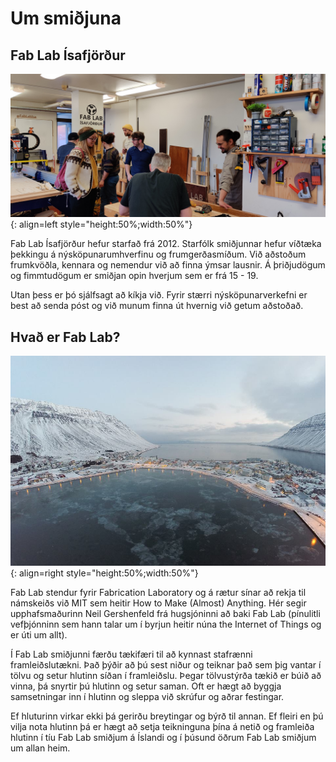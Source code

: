 # Um smiðjuna

## **Fab Lab Ísafjörður**

![shopbot folk](../assets/img/smida_folk/shopbot_folk.jpg){: align=left style="height:50%;width:50%"}

Fab Lab Ísafjörður hefur starfað frá 2012. Starfólk smiðjunnar hefur víðtæka þekkingu á nýsköpunarumhverfinu og frumgerðasmíðum. Við aðstoðum frumkvöðla, kennara og nemendur við að finna ýmsar lausnir. Á þriðjudögum og fimmtudögum er smiðjan opin hverjum sem er frá 15 - 19.

Utan þess er þó sjálfsagt að kíkja við. Fyrir stærri nýsköpunarverkefni er best að senda póst og við munum finna út hvernig við getum aðstoðað.



## **Hvað er Fab Lab?**

![vetur isa](../assets/img/smidja/isafjordurvetur.jpg){: align=right style="height:50%;width:50%"}

Fab Lab stendur fyrir Fabrication Laboratory og á rætur sínar að rekja til námskeiðs við MIT sem heitir How to Make (Almost) Anything. Hér segir upphafsmaðurinn Neil Gershenfeld frá hugsjóninni að baki Fab Lab (pínulitli vefþjónninn sem hann talar um í byrjun heitir núna the Internet of Things og er úti um allt).

Í Fab Lab smiðjunni færðu tækifæri til að kynnast stafrænni framleiðslutækni. Það þýðir að þú sest niður og teiknar það sem þig vantar í tölvu og setur hlutinn síðan í framleiðslu. Þegar tölvustýrða tækið er búið að vinna, þá snyrtir þú hlutinn og setur saman. Oft er hægt að byggja samsetningar inn í hlutinn og sleppa við skrúfur og aðrar festingar.
 
Ef hluturinn virkar ekki þá gerirðu breytingar og býrð til annan. Ef fleiri en þú vilja nota hlutinn þá er hægt að setja teikninguna þína á netið og framleiða hlutinn í tíu Fab Lab smiðjum á Íslandi og í þúsund öðrum Fab Lab smiðjum um allan heim.
